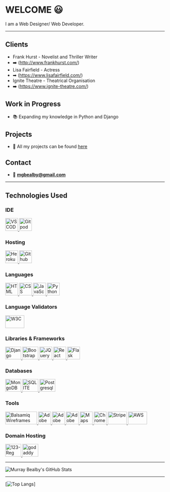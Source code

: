 # WELCOME 😃 

I am a Web Designer/ Web Developer.

---

## Clients

- Frank Hurst - Novelist and Thriller Writer
- ➡️ (http://www.frankhurst.com/)
- Lisa Fairfield - Actress
- ➡ (https://www.lisafairfield.com/)
- Ignite Theatre - Theatrical Organisation
- ➡️ (https://www.ignite-theatre.com/)

## Work in Progress

- 📚  Expanding my knowledge in Python and Django

## Projects

- 📂  All my projects can be found [here](https://www.murraybealby.com/portfolio)

## Contact

- 📧  **mgbealby@gmail.com**

---

## Technologies Used

### IDE

<a href="https://code.visualstudio.com/"> <img src="https://user-images.githubusercontent.com/674621/71187801-14e60a80-2280-11ea-94c9-e56576f76baf.png" alt="VSCODE" width="40" height="40"/> </a>
<a href="https://gitpod.io/workspaces/"> <img src="https://www.finsmes.com/wp-content/uploads/2022/11/gitpod.jpeg" alt="Gitpod" width="40" height="40"/> </a>

### Hosting

<a href="https://id.heroku.com/"> <img src="https://cdn.freebiesupply.com/logos/large/2x/heroku-logo-png-transparent.png" alt="Heroku" width="40" height="40"/> </a>
<a href="https://github.com/"> <img src="https://logos-download.com/wp-content/uploads/2016/09/GitHub_logo.png" alt="Github" width="40" height="40"/> </a>

### Languages

<a href="https://en.wikipedia.org/wiki/HTML"> <img src="https://external-content.duckduckgo.com/iu/?u=https%3A%2F%2Flogos-download.com%2Fwp-content%2Fuploads%2F2017%2F07%2FHTML5_badge.png&f=1&nofb=1" alt="HTML" width="40" height="40"/> </a>
<a href="https://en.wikipedia.org/wiki/Cascading_Style_Sheets"> <img src="https://external-content.duckduckgo.com/iu/?u=https%3A%2F%2Fwww.logolynx.com%2Fimages%2Flogolynx%2F8c%2F8cdf4c047e99f7389e76aa4e2e7e2803.png&f=1&nofb=1" alt="CSS" width="40" height="40"/> </a>
<a href="https://www.javascript.com/"> <img src="https://codingthesmartway.com/wp-content/uploads/2020/07/logo_javascript_2.jpg" alt="JavaScript" width="40" height="40"/> </a>
<a href="https://www.python.org/"> <img src="https://logos-download.com/wp-content/uploads/2016/10/Python_logo_icon.png" alt="Python" width="40" height="40"/> </a>

### Language Validators

<a href="https://validator.w3.org/"> <img src="https://logodownload.org/wp-content/uploads/2017/10/w3c-logo.png" alt="W3C" width="60" height="40"/> </a>
   
### Libraries & Frameworks

<a href="https://www.djangoproject.com/"> <img src="https://1.bp.blogspot.com/-SrStI0SKdN0/V1EEcbvCIrI/AAAAAAAAAdE/4Z8AjTvEjbkIr2EI6sirRNsPQgAgaBNdACLcB/s640/django-logo.png" alt="Django" width="50" height="40"/> </a>
<a href="https://getbootstrap.com/"> <img src="https://www.kindpng.com/picc/m/485-4850258_bootstrap-logo-png-image-free-download-searchpng-logos.png" alt="Bootstrap" width="50" height="40"/> </a>
<a href="https://jquery.com/"> <img src="https://pluspng.com/img-png/jquery-logo-png-jquery-logo-png-transparent-background-png-img-transparent-860x868.png" alt="JQuery" width="40" height="40"/> </a>
<a href="https://reactjs.org/"> <img src="https://logos-download.com/wp-content/uploads/2016/09/React_logo_logotype_emblem.png" alt="React" width="40" height="40"/> </a>
<a href="https://flask.palletsprojects.com/en/2.0.x/"> <img src="https://www.pngfind.com/pngs/m/128-1286693_flask-framework-logo-svg-hd-png-download.png" alt="Flask" width="40" height="40"/> </a>

### Databases

<a href="https://www.mongodb.com/"> <img src="https://cdn-images-1.medium.com/max/1200/1*Mx3MUKkPENbaIR-vKGeLDw.jpeg" alt="MongoDB" width="50" height="40"/> </a>
<a href="https://sqlite.org/index.html"> <img src="https://dwglogo.com/wp-content/uploads/2018/03/SQLite_Vector_logo.png" alt="SQLITE" width="50" height="40"/> </a>
<a href="https://www.postgresql.org/"> <img src="https://www.postgresql.org/media/img/about/press/elephant.png" alt="Postgresql" width="50" height="40"/> </a>


### Tools

<a href="https://balsamiq.com/wireframes/"> <img src="https://media.balsamiq.com/files/company/balsamiq-logo-print.png" alt="Balsamiq Wireframes" width="100" height="40"/> </a>
<a href="https://www.adobe.com/"> <img src="https://2.bp.blogspot.com/-ARgR4o6ECr4/WJYunust9XI/AAAAAAAAANo/X8nfVx-ZF20lkYTpG4B1PwiIbwYJ24OkACLcB/s1600/Photoshop.png" alt="Adobe Photoshop" width="40" height="40"/> </a>
<a href="https://www.adobe.com/"> <img src="https://www.softkey.ua/upload/iblock/b7c/adobe-illustrator-cc-5423.png" alt="Adobe Illustrator" width="40" height="40"/> </a>
<a href="https://www.adobe.com/"> <img src="https://2.bp.blogspot.com/-wy_COL_zb4I/W93G6-iUaBI/AAAAAAAAAqM/MtJB5scs6LwCGTuR0FcpU6XsDrlj4DsQACLcBGAs/s1600/Adobe%2BInDesign%2BCC%2B2018%2BLogo.png" alt="Adobe Indesign" width="40" height="40"/> </a>
<a href="https://developers.google.com/maps/documentation/javascript/overview"> <img src="https://developers.google.com/maps/images/maps-icon.svg" alt="Maps Javascript API" width="40" height="40"/> </a>
<a href="https://www.google.com/chrome/dev/Google"> <img src="https://www.clipartmax.com/png/middle/69-690178_angularjs-google-chrome-icon-png.png" alt="Chrome Developer Tools" width="40" height="40"/> </a>
<a href="https://stripe.com/en-gb-se"> <img src="https://upload.wikimedia.org/wikipedia/en/thumb/e/eb/Stripe_logo%2C_revised_2016.png/1920px-Stripe_logo%2C_revised_2016.png" alt="Stripe" width="60" height="40"/> </a>
<a href="https://aws.amazon.com/"> <img src="https://www.theeggbrussels.com/wp-content/uploads/2018/05/logo-AWS-1024x658.png" alt="AWS" width="60" height="40"/> </a>

### Domain Hosting

<a href="https://www.123-reg.co.uk/"> <img src="https://regmedia.co.uk/2016/04/18/123reg_logo.jpg?x=442&y=293&crop=1" alt="123-Reg" width="50" height="40"/> </a>
<a href="https://uk.godaddy.com/"> <img src="https://thedesignest.net/wp-content/uploads/2020/01/Remastered-GoDaddy-logo.jpg" alt="godaddy" width="50" height="40"/> </a>

---

![Murray Bealby's GitHub Stats](https://github-readme-stats.vercel.app/api?username=Bealby&show_icons=true&theme=prussian)

---

[![Top Langs](https://github-readme-stats.vercel.app/api/top-langs/?username=Bealby&hide=html&theme=prussian)]
